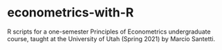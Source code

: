 # econometrics-with-R
R scripts for a one-semester Principles of Econometrics undergraduate course, taught at the University of Utah (Spring 2021) by Marcio Santetti.
